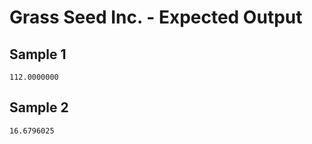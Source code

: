# Grass Seed Inc. - Expected Output

## Sample 1

```
112.0000000
```

## Sample 2

```
16.6796025
```
